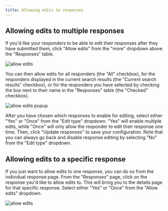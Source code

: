 ```yaml
---
title: Allowing edits to responses
---
```


## Allowing edits to multiple responses

If you'd like your responders to be able to edit their responses after they have submitted them, click "Allow edits" from the "more" dropdown above the "Responses" table.

![allow edits](../images/screenshot_allow_edits.png)

You can then allow edits for all responders (the "All" checkbox), for the responders displayed in the current search results (the "Current search results" checkbox), or for the responders you have selected by checking the box next to their name in the "Responses" table (the "Checked" checkbox).

![allow edits popup](../images/screenshot_allow_edits_popup.png)

After you have chosen which responses to enable for editing, select either "Yes" or "Once" from the "Edit type" dropdown. "Yes" will enable multiple edits, while "Once" will only allow the responder to edit their response one time. Then, click "Update responses" to save your configuration. Note that you can always go back and disable response editing by selecting "No" from the "Edit type" dropdown.

## Allowing edits to a specific response

If you just want to allow edits to one response, you can do so from the individual response page. From the "Responses" page, click on the response you'd like to allow edits to. This will bring you to the details page for that specific response. Select either "Yes" or "Once" from the "Allow edits" dropdown.

![allow edits](../images/screenshot_allow_edits_individual.png)